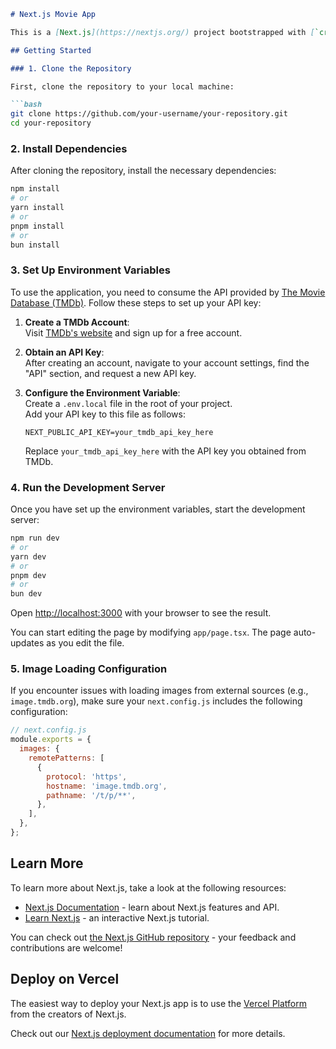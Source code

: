 ```markdown
# Next.js Movie App

This is a [Next.js](https://nextjs.org/) project bootstrapped with [`create-next-app`](https://github.com/vercel/next.js/tree/canary/packages/create-next-app).

## Getting Started

### 1. Clone the Repository

First, clone the repository to your local machine:

```bash
git clone https://github.com/your-username/your-repository.git
cd your-repository
```

### 2. Install Dependencies

After cloning the repository, install the necessary dependencies:

```bash
npm install
# or
yarn install
# or
pnpm install
# or
bun install
```

### 3. Set Up Environment Variables

To use the application, you need to consume the API provided by [The Movie Database (TMDb)](https://www.themoviedb.org/documentation/api). Follow these steps to set up your API key:

1. **Create a TMDb Account**:  
   Visit [TMDb's website](https://www.themoviedb.org/signup) and sign up for a free account.

2. **Obtain an API Key**:  
   After creating an account, navigate to your account settings, find the "API" section, and request a new API key.

3. **Configure the Environment Variable**:  
   Create a `.env.local` file in the root of your project.  
   Add your API key to this file as follows:

   ```env
   NEXT_PUBLIC_API_KEY=your_tmdb_api_key_here
   ```

   Replace `your_tmdb_api_key_here` with the API key you obtained from TMDb.

### 4. Run the Development Server

Once you have set up the environment variables, start the development server:

```bash
npm run dev
# or
yarn dev
# or
pnpm dev
# or
bun dev
```

Open [http://localhost:3000](http://localhost:3000) with your browser to see the result.

You can start editing the page by modifying `app/page.tsx`. The page auto-updates as you edit the file.

### 5. Image Loading Configuration

If you encounter issues with loading images from external sources (e.g., `image.tmdb.org`), make sure your `next.config.js` includes the following configuration:

```javascript
// next.config.js
module.exports = {
  images: {
    remotePatterns: [
      {
        protocol: 'https',
        hostname: 'image.tmdb.org',
        pathname: '/t/p/**',
      },
    ],
  },
};
```

## Learn More

To learn more about Next.js, take a look at the following resources:

- [Next.js Documentation](https://nextjs.org/docs) - learn about Next.js features and API.
- [Learn Next.js](https://nextjs.org/learn) - an interactive Next.js tutorial.

You can check out [the Next.js GitHub repository](https://github.com/vercel/next.js/) - your feedback and contributions are welcome!

## Deploy on Vercel

The easiest way to deploy your Next.js app is to use the [Vercel Platform](https://vercel.com/new?utm_medium=default-template&filter=next.js&utm_source=create-next-app&utm_campaign=create-next-app-readme) from the creators of Next.js.

Check out our [Next.js deployment documentation](https://nextjs.org/docs/deployment) for more details.